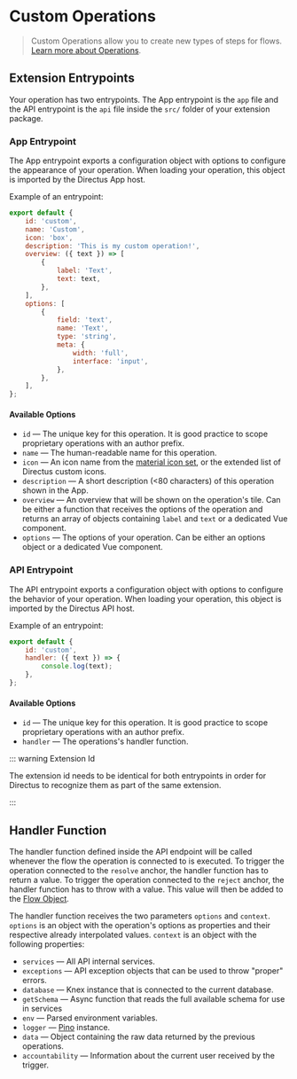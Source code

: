 # Custom Operations <small></small>

> Custom Operations allow you to create new types of steps for flows.
> [Learn more about Operations](/getting-started/glossary#operations).

## Extension Entrypoints

Your operation has two entrypoints. The App entrypoint is the `app` file and the API entrypoint is the `api` file inside
the `src/` folder of your extension package.

### App Entrypoint

The App entrypoint exports a configuration object with options to configure the appearance of your operation. When
loading your operation, this object is imported by the Directus App host.

Example of an entrypoint:

```js
export default {
	id: 'custom',
	name: 'Custom',
	icon: 'box',
	description: 'This is my custom operation!',
	overview: ({ text }) => [
		{
			label: 'Text',
			text: text,
		},
	],
	options: [
		{
			field: 'text',
			name: 'Text',
			type: 'string',
			meta: {
				width: 'full',
				interface: 'input',
			},
		},
	],
};
```

#### Available Options

- `id` — The unique key for this operation. It is good practice to scope proprietary operations with an author prefix.
- `name` — The human-readable name for this operation.
- `icon` — An icon name from the [material icon set](/getting-started/glossary#material-icons), or the extended list of
  Directus custom icons.
- `description` — A short description (<80 characters) of this operation shown in the App.
- `overview` — An overview that will be shown on the operation's tile. Can be either a function that receives the
  options of the operation and returns an array of objects containing `label` and `text` or a dedicated Vue component.
- `options` — The options of your operation. Can be either an options object or a dedicated Vue component.

### API Entrypoint

The API entrypoint exports a configuration object with options to configure the behavior of your operation. When loading
your operation, this object is imported by the Directus API host.

Example of an entrypoint:

```js
export default {
	id: 'custom',
	handler: ({ text }) => {
		console.log(text);
	},
};
```

#### Available Options

- `id` — The unique key for this operation. It is good practice to scope proprietary operations with an author prefix.
- `handler` — The operations's handler function.

::: warning Extension Id

The extension id needs to be identical for both entrypoints in order for Directus to recognize them as part of the same
extension.

:::

## Handler Function

The handler function defined inside the API endpoint will be called whenever the flow the operation is connected to is
executed. To trigger the operation connected to the `resolve` anchor, the handler function has to return a value. To
trigger the operation connected to the `reject` anchor, the handler function has to throw with a value. This value will
then be added to the [Flow Object](/configuration/flows#the-flow-object).

The handler function receives the two parameters `options` and `context`. `options` is an object with the operation's
options as properties and their respective already interpolated values. `context` is an object with the following
properties:

- `services` — All API internal services.
- `exceptions` — API exception objects that can be used to throw "proper" errors.
- `database` — Knex instance that is connected to the current database.
- `getSchema` — Async function that reads the full available schema for use in services
- `env` — Parsed environment variables.
- `logger` — [Pino](https://github.com/pinojs/pino) instance.
- `data` — Object containing the raw data returned by the previous operations.
- `accountability` — Information about the current user received by the trigger.
